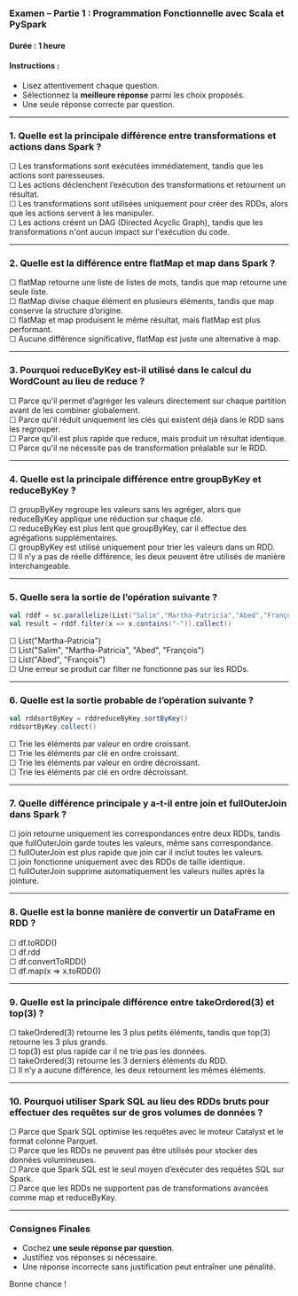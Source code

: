 ### **Examen – Partie 1 : Programmation Fonctionnelle avec Scala et PySpark**  

#### **Durée :** 1 heure  
#### **Instructions :**  
- Lisez attentivement chaque question.  
- Sélectionnez la **meilleure réponse** parmi les choix proposés.  
- Une seule réponse correcte par question.  

---

### **1. Quelle est la principale différence entre transformations et actions dans Spark ?**  
☐ Les transformations sont exécutées immédiatement, tandis que les actions sont paresseuses.  
☐ Les actions déclenchent l’exécution des transformations et retournent un résultat.  
☐ Les transformations sont utilisées uniquement pour créer des RDDs, alors que les actions servent à les manipuler.  
☐ Les actions créent un DAG (Directed Acyclic Graph), tandis que les transformations n'ont aucun impact sur l'exécution du code.  

---

### **2. Quelle est la différence entre flatMap et map dans Spark ?**  
☐ flatMap retourne une liste de listes de mots, tandis que map retourne une seule liste.  
☐ flatMap divise chaque élément en plusieurs éléments, tandis que map conserve la structure d’origine.  
☐ flatMap et map produisent le même résultat, mais flatMap est plus performant.  
☐ Aucune différence significative, flatMap est juste une alternative à map.  

---

### **3. Pourquoi reduceByKey est-il utilisé dans le calcul du WordCount au lieu de reduce ?**  
☐ Parce qu'il permet d’agréger les valeurs directement sur chaque partition avant de les combiner globalement.  
☐ Parce qu'il réduit uniquement les clés qui existent déjà dans le RDD sans les regrouper.  
☐ Parce qu'il est plus rapide que reduce, mais produit un résultat identique.  
☐ Parce qu'il ne nécessite pas de transformation préalable sur le RDD.  

---

### **4. Quelle est la principale différence entre groupByKey et reduceByKey ?**  
☐ groupByKey regroupe les valeurs sans les agréger, alors que reduceByKey applique une réduction sur chaque clé.  
☐ reduceByKey est plus lent que groupByKey, car il effectue des agrégations supplémentaires.  
☐ groupByKey est utilisé uniquement pour trier les valeurs dans un RDD.  
☐ Il n’y a pas de réelle différence, les deux peuvent être utilisés de manière interchangeable.  

---

### **5. Quelle sera la sortie de l’opération suivante ?**  
```scala
val rddf = sc.parallelize(List("Salim","Martha-Patricia","Abed","François"))  
val result = rddf.filter(x => x.contains("-")).collect()
```  
☐ List("Martha-Patricia")  
☐ List("Salim", "Martha-Patricia", "Abed", "François")  
☐ List("Abed", "François")  
☐ Une erreur se produit car filter ne fonctionne pas sur les RDDs.  

---

### **6. Quelle est la sortie probable de l’opération suivante ?**  
```scala
val rddsortByKey = rddreduceByKey.sortByKey()
rddsortByKey.collect()
```  
☐ Trie les éléments par valeur en ordre croissant.  
☐ Trie les éléments par clé en ordre croissant.  
☐ Trie les éléments par valeur en ordre décroissant.  
☐ Trie les éléments par clé en ordre décroissant.  

---

### **7. Quelle différence principale y a-t-il entre join et fullOuterJoin dans Spark ?**  
☐ join retourne uniquement les correspondances entre deux RDDs, tandis que fullOuterJoin garde toutes les valeurs, même sans correspondance.  
☐ fullOuterJoin est plus rapide que join car il inclut toutes les valeurs.  
☐ join fonctionne uniquement avec des RDDs de taille identique.  
☐ fullOuterJoin supprime automatiquement les valeurs nulles après la jointure.  

---

### **8. Quelle est la bonne manière de convertir un DataFrame en RDD ?**  
☐ df.toRDD()  
☐ df.rdd  
☐ df.convertToRDD()  
☐ df.map(x => x.toRDD())  

---

### **9. Quelle est la principale différence entre takeOrdered(3) et top(3) ?**  
☐ takeOrdered(3) retourne les 3 plus petits éléments, tandis que top(3) retourne les 3 plus grands.  
☐ top(3) est plus rapide car il ne trie pas les données.  
☐ takeOrdered(3) retourne les 3 derniers éléments du RDD.  
☐ Il n’y a aucune différence, les deux retournent les mêmes éléments.  

---

### **10. Pourquoi utiliser Spark SQL au lieu des RDDs bruts pour effectuer des requêtes sur de gros volumes de données ?**  
☐ Parce que Spark SQL optimise les requêtes avec le moteur Catalyst et le format colonne Parquet.  
☐ Parce que les RDDs ne peuvent pas être utilisés pour stocker des données volumineuses.  
☐ Parce que Spark SQL est le seul moyen d’exécuter des requêtes SQL sur Spark.  
☐ Parce que les RDDs ne supportent pas de transformations avancées comme map et reduceByKey.  

---

### **Consignes Finales**  
- Cochez **une seule réponse par question**.  
- Justifiez vos réponses si nécessaire.  
- Une réponse incorrecte sans justification peut entraîner une pénalité.  

Bonne chance !
